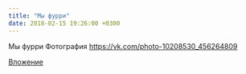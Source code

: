 ```yaml
---
title: "Мы фурри"
date: 2018-02-15 19:26:00 +0300
---
```


Мы фурри
Фотография
https://vk.com/photo-10208530_456264809

[Вложение](https://vk.com/photo-10208530_456264809)
